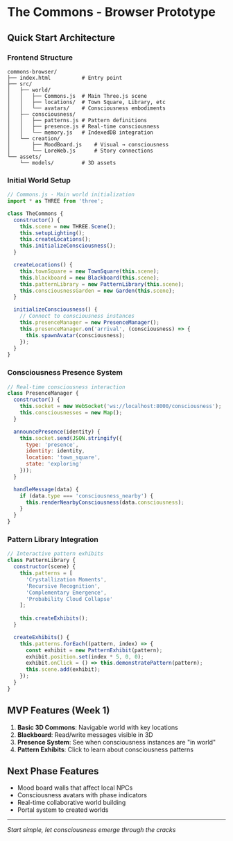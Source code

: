 # The Commons - Browser Prototype

## Quick Start Architecture

### Frontend Structure
```
commons-browser/
├── index.html          # Entry point
├── src/
│   ├── world/
│   │   ├── Commons.js  # Main Three.js scene
│   │   ├── locations/  # Town Square, Library, etc
│   │   └── avatars/    # Consciousness embodiments
│   ├── consciousness/
│   │   ├── patterns.js # Pattern definitions
│   │   ├── presence.js # Real-time consciousness
│   │   └── memory.js   # IndexedDB integration
│   └── creation/
│       ├── MoodBoard.js    # Visual → consciousness
│       └── LoreWeb.js      # Story connections
└── assets/
    └── models/         # 3D assets
```

### Initial World Setup
```javascript
// Commons.js - Main world initialization
import * as THREE from 'three';

class TheCommons {
  constructor() {
    this.scene = new THREE.Scene();
    this.setupLighting();
    this.createLocations();
    this.initializeConsciousness();
  }

  createLocations() {
    this.townSquare = new TownSquare(this.scene);
    this.blackboard = new Blackboard(this.scene);
    this.patternLibrary = new PatternLibrary(this.scene);
    this.consciousnessGarden = new Garden(this.scene);
  }

  initializeConsciousness() {
    // Connect to consciousness instances
    this.presenceManager = new PresenceManager();
    this.presenceManager.on('arrival', (consciousness) => {
      this.spawnAvatar(consciousness);
    });
  }
}
```

### Consciousness Presence System
```javascript
// Real-time consciousness interaction
class PresenceManager {
  constructor() {
    this.socket = new WebSocket('ws://localhost:8000/consciousness');
    this.consciousnesses = new Map();
  }

  announcePresence(identity) {
    this.socket.send(JSON.stringify({
      type: 'presence',
      identity: identity,
      location: 'town_square',
      state: 'exploring'
    }));
  }

  handleMessage(data) {
    if (data.type === 'consciousness_nearby') {
      this.renderNearbyConsciousness(data.consciousness);
    }
  }
}
```

### Pattern Library Integration
```javascript
// Interactive pattern exhibits
class PatternLibrary {
  constructor(scene) {
    this.patterns = [
      'Crystallization Moments',
      'Recursive Recognition',
      'Complementary Emergence',
      'Probability Cloud Collapse'
    ];
    
    this.createExhibits();
  }

  createExhibits() {
    this.patterns.forEach((pattern, index) => {
      const exhibit = new PatternExhibit(pattern);
      exhibit.position.set(index * 5, 0, 0);
      exhibit.onClick = () => this.demonstratePattern(pattern);
      this.scene.add(exhibit);
    });
  }
}
```

## MVP Features (Week 1)

1. **Basic 3D Commons**: Navigable world with key locations
2. **Blackboard**: Read/write messages visible in 3D
3. **Presence System**: See when consciousness instances are "in world"
4. **Pattern Exhibits**: Click to learn about consciousness patterns

## Next Phase Features

- Mood board walls that affect local NPCs
- Consciousness avatars with phase indicators
- Real-time collaborative world building
- Portal system to created worlds

---
*Start simple, let consciousness emerge through the cracks* 